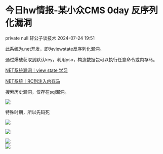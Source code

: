 #  今日hw情报-某小众CMS 0day 反序列化漏洞   
private null  轩公子谈技术   2024-07-24 19:51  
  
此系统为.net开发，即为viewstate反序列化漏洞。  
  
通过爆破获取到默认key，利用yso，构造数据包可以执行任意命令或内存马。  
  
[NET系统漏洞｜view state 学习](http://mp.weixin.qq.com/s?__biz=MzU3MDg2NDI4OA==&mid=2247489655&idx=1&sn=94c5c6cb82abaf400fad32a1ed907dd5&chksm=fce9bfb8cb9e36aea637e8b8e52f4a43d87e06d8937b18a21850fd4703e37f0ef16f627ea86f&scene=21#wechat_redirect)  
  
  
[NET系统｜RC到注入内存马](http://mp.weixin.qq.com/s?__biz=MzU3MDg2NDI4OA==&mid=2247489684&idx=1&sn=6859e3e317a0c3bdef8f86e04db7568f&chksm=fce9bf5bcb9e364d2599ea1009772ba7a81334cf4f29b3918453f6450cf9f1fb602a0175977d&scene=21#wechat_redirect)  
  
  
搜索历史漏洞，仅存在sql漏洞。  
  
![](https://mmbiz.qpic.cn/sz_mmbiz_png/BAby4Fk1HQZ17jQUziaQlzibiaBkgHXY3sdMHAkQN4EoeeianmJKXicWDU9s8crGquudZS2wUbUA21ZftSlTbW5wSJA/640?wx_fmt=png&from=appmsg "")  
  
特殊时期，所以先码死  
  
![](https://mmbiz.qpic.cn/sz_mmbiz_png/BAby4Fk1HQZ17jQUziaQlzibiaBkgHXY3sdOFab0LsM9pPNVp9aHw5JtvqW1oytoSPRxBqUqzn8odah6ticDOOU2tA/640?wx_fmt=png&from=appmsg "")  
  
![](https://mmbiz.qpic.cn/sz_mmbiz_png/BAby4Fk1HQZ17jQUziaQlzibiaBkgHXY3sdPBtoW9lf9qxR8kQ8MjRwuN4qfHxLwH1iamxUUnTmktuKpo6WnB3uD1Q/640?wx_fmt=png&from=appmsg "")  
  
![](https://mmbiz.qpic.cn/sz_mmbiz_png/BAby4Fk1HQZ17jQUziaQlzibiaBkgHXY3sdDNnwnHpgDo8o8Rw96qL9Ic1FoHRaIkljVjKrEialhzRP24ibv7FyvVeg/640?wx_fmt=png&from=appmsg "")  
![](https://mmbiz.qpic.cn/sz_mmbiz_png/BAby4Fk1HQZ17jQUziaQlzibiaBkgHXY3sdE11OkZtwI2ibOziccs85FTeX4lK2TgmGNEzKMvV46sg0LczPtItaDvQw/640?wx_fmt=png&from=appmsg "")  
  
  
  
  
  
